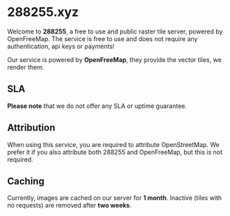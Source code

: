 # 288255.xyz
Welcome to **288255**, a free to use and public raster tile server, powered by OpenFreeMap.
The service is free to use and does not require any authentication, api keys or payments!

Our service is powered by **OpenFreeMap**, they provide the vector tiles, we render them.

## SLA
**Please note** that we do not offer any SLA or uptime guarantee.

## Attribution
When using this service, you are required to attribute OpenStreetMap.
We prefer it if you also attribute both 288255 and OpenFreeMap, but this is not required.

## Caching
Currently, images are cached on our server for **1 month**. Inactive (tiles with no requests) are removed after **two weeks**.
